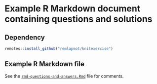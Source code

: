 Example R Markdown document containing questions and solutions
================

## Dependency

``` r
remotes::install_github("remlapmot/knitexercise")
```

## Example R Markdown file

See the [`rmd-questions-and-answers.Rmd`](./rmd-questions-answers.Rmd)
file for comments.
